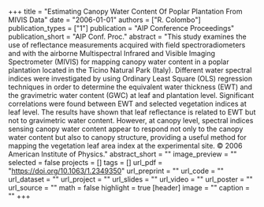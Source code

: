 +++
title = "Estimating Canopy Water Content Of Poplar Plantation From MIVIS Data"
date = "2006-01-01"
authors = ["R. Colombo"]
publication_types = ["1"]
publication = "AIP Conference Proceedings"
publication_short = "AIP Conf. Proc."
abstract = "This study examines the use of reflectance measurements acquired with field spectroradiometers and with the airborne Multispectral Infrared and Visible Imaging Spectrometer (MIVIS) for mapping canopy water content in a poplar plantation located in the Ticino Natural Park (Italy). Different water spectral indices were investigated by using Ordinary Least Square (OLS) regression techniques in order to determine the equivalent water thickness (EWT) and the gravimetric water content (GWC) at leaf and plantation level. Significant correlations were found between EWT and selected vegetation indices at leaf level. The results have shown that leaf reflectance is related to EWT but not to gravimetric water content. However, at canopy level, spectral indices sensing canopy water content appear to respond not only to the canopy water content but also to canopy structure, providing a useful method for mapping the vegetation leaf area index at the experimental site. © 2006 American Institute of Physics."
abstract_short = ""
image_preview = ""
selected = false
projects = []
tags = []
url_pdf = "https://doi.org/10.1063/1.2349350"
url_preprint = ""
url_code = ""
url_dataset = ""
url_project = ""
url_slides = ""
url_video = ""
url_poster = ""
url_source = ""
math = false
highlight = true
[header]
image = ""
caption = ""
+++
